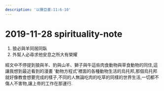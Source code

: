 ```yaml
---
description: '以賽亞書:11:6-10'
---
```


# 2019-11-28 spirituality-note

1. 狼必與羊同居同臥
2. 外幫人必尋求他安息之所大有榮耀

經文中不停提到狼與羊、豹與山羊、獅子與牛這些肉食動物與草食動物的同住,這讓我想到最近看到的漫畫 '動物方程式'裡面的各種動物生活的烏托邦,那個烏托邦就好像教會想要完成的樣子,不同的人無論吃肉的吃草的同樣的世界生活,一切都不傷人不害物,讓上帝的工作在那運行.

